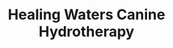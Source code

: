---
title: "Healing Waters Canine Hydrotherapy"
url: /grimsby/healing-waters-canine-hydrotherapy/
shop: Tiere
---